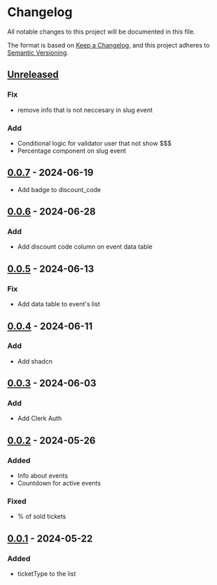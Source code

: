 # Changelog

All notable changes to this project will be documented in this file.

The format is based on [Keep a Changelog](https://keepachangelog.com/en/1.0.0/),
and this project adheres to [Semantic Versioning](https://semver.org/spec/v2.0.0.html).

## [Unreleased]

### Fix

- remove info that is not neccesary in slug event

### Add

- Conditional logic for validator user that not show $$$
- Percentage component on slug event

## [0.0.7] - 2024-06-19

- Add badge to discount_code

## [0.0.6] - 2024-06-28

### Add

- Add discount code column on event data table
  
## [0.0.5] - 2024-06-13

### Fix

- Add data table to event's list

## [0.0.4] - 2024-06-11

### Add

- Add shadcn

## [0.0.3] - 2024-06-03

### Add

- Add Clerk Auth

## [0.0.2] - 2024-05-26

### Added

- Info about events
- Countdown for active events

### Fixed

- % of sold tickets

## [0.0.1] - 2024-05-22

### Added

- ticketType to the list

[unreleased]: https://github.com/kbzaso/5lc-sveltkit-sanity/compare/0.0.7...HEAD
[0.0.7]: https://github.com/kbzaso/5lc-sveltkit-sanity/compare/v0.0.6...v0.0.7
[0.0.6]: https://github.com/kbzaso/5lc-sveltkit-sanity/compare/v0.0.5...v0.0.6
[0.0.5]: https://github.com/kbzaso/5lc-sveltkit-sanity/compare/v0.0.4...v0.0.5
[0.0.4]: https://github.com/kbzaso/5lc-sveltkit-sanity/compare/v0.0.3...v0.0.4
[0.0.3]: https://github.com/kbzaso/5lc-sveltkit-sanity/compare/v0.0.2...v0.0.3
[0.0.2]: https://github.com/kbzaso/5lc-sveltkit-sanity/compare/v0.0.1...v0.0.2
[0.0.1]: https://github.com/kbzaso/5lc-sveltkit-sanity/releases/tag/0.0.1